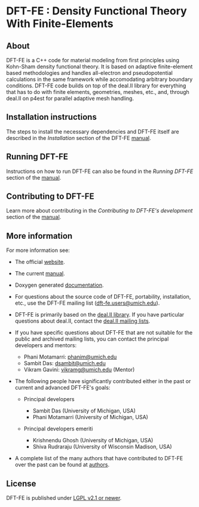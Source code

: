DFT-FE : Density Functional Theory With Finite-Elements 
=======================================================


About
-----

DFT-FE is a C++ code for material modeling from first principles using Kohn-Sham density functional theory.
It is based on adaptive finite-element based methodologies and handles all-electron and pseudopotential calculations in the 
same framework while accomodating arbitrary boundary conditions. DFT-FE code builds on top of the deal.II library for everything 
that has to do with finite elements, geometries, meshes, etc., and, through deal.II on p4est for parallel adaptive mesh handling. 


Installation instructions
-------------------------

The steps to install the necessary dependencies and DFT-FE itself are described
in the *Installation* section of the DFT-FE [manual](https://dftfewebsite/manual.pdf).


Running DFT-FE
--------------

Instructions on how to run DFT-FE can also be found in the *Running DFT-FE* section of the [manual](https://dftfewebsite/manual.pdf). 


Contributing to DFT-FE
----------------------
Learn more about contributing in the *Contributing to DFT-FE's development* section of the [manual](https://dftfewebsite/manual.pdf).


More information
----------------

For more information see:

 - The official [website](https://sites.google.com/umich.edu/dft-fe).
  
 - The current [manual](https://dftfewebsite/manual.pdf).

 - Doxygen generated [documentation](https://dftfedevelopers.github.io/dftfe/).

 - For questions about the source code of DFT-FE, portability, installation, etc., use the DFT-FE mailing list (dft-fe.users@umich.edu).
 
 - DFT-FE is primarily based on the [deal.II library](http://www.dealii.org/). If you have particular questions about deal.II, contact the [deal.II mailing lists](https://www.dealii.org/mail.html).
 
 - If you have specific questions about DFT-FE that are not suitable for the public and archived mailing lists, you can contact the principal developers and mentors:

    - Phani Motamarri: phanim@umich.edu
    - Sambit Das: dsambit@umich.edu
    - Vikram Gavini: vikramg@umich.edu (Mentor)

 - The following people have significantly contributed either in the past or current and advanced DFT-FE's goals: 
   - Principal developers
      - Sambit Das (University of Michigan, USA)
      - Phani Motamarri (University of Michigan, USA)
    
   - Principal developers emeriti
      - Krishnendu Ghosh (University of Michigan, USA)
      - Shiva Rudraraju  (University of Wisconsin Madison, USA)
      
 - A complete list of the many authors that have contributed to DFT-FE over the past can be found at [authors](https://github.com/dftfeDevelopers/dftfe/blob/publicGithubDevelop/authors).    

License
-------

DFT-FE is published under [LGPL v2.1 or newer](https://github.com/dftfeDevelopers/dftfe/blob/publicGithubDevelop/LICENSE).
